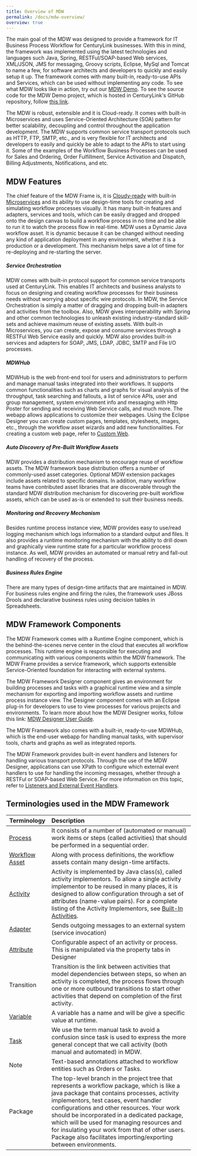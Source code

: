 ```yaml
---
title: Overview of MDW
permalink: /docs/mdw-overview/
overview: true
---
```


The main goal of the MDW was designed to provide a framework for IT Business Process Workflow for CenturyLink businesses. With this in mind, the framework was implemented using the latest technologies and languages such Java, Spring, RESTFul/SOAP-based Web services, XML/JSON, JMS for messaging, Groovy scripts, Eclipse, MySql and Tomcat to name a few, for software architects and developers to quickly and easily setup it up.  The framework comes with many built-in, ready-to-use APIs and Services, which can be used without implementing any code. To see what MDW looks like in action, try out our [MDW Demo](https://github.com/CenturyLinkCloud/mdw-demo). To see the source code for the MDW Demo project, which is hosted in CenturyLink's GitHub repository, follow [this link](https://github.com/CenturyLinkCloud/mdw-demo).

The MDW is robust, extensible and it is Cloud-ready. It comes with built-in Microservices and uses Service-Oriented Architecture (SOA) pattern for better scalability, decoupling and control throughout the application development. The MDW supports common service transport protocols such as HTTP, FTP, SMTP, etc., and is very flexible for IT architects and developers to easily and quickly be able to adapt to the APIs to start using it. Some of the examples of the Workflow Business Processes can be used for Sales and Ordering, Order Fulfillment, Service Activation and Dispatch, Billing Adjustments, Notifications, and etc. 

## MDW Features    
The chief feature of the MDW Frame is, it is [Cloudy-ready](http://centurylinkcloud.github.io/mdw/docs/guides/CloudFoundryCookbook/) with built-in [Microservices](http://centurylinkcloud.github.io/mdw/docs/guides/MicroservicesCookbook/) and its ability to use design-time tools for creating and simulating workflow processes visually. It has many built-in features and adapters, services and tools, which can be easily dragged and dropped onto the design canvas to build a workflow process in no time and be able to run it to watch the process flow in real-time. 
MDW uses a Dynamic Java workflow asset. It is dynamic because it can be changed without needing any kind of application deployment in any environment, whether it is a production or a development. This mechanism helps save a lot of time for re-deploying and re-starting the server.

##### Service Orchestration
MDW comes with built-in protocol support for common service transports used at CenturyLink. This enables IT architects and business analysts to focus on designing and creating workflow processes for their business needs without worrying about specific wire protocols. In MDW, the Service Orchestration is simply a matter of dragging and dropping built-in adapters and activities from the toolbox. Also, MDW gives interoperability with Spring and other common technologies to unleash existing industry-standard skill-sets and achieve maximum reuse of existing assets. With built-in Microservices, you can create, expose and consume services through a RESTFul Web Service easily and quickly. MDW also provides built-in services and adapters for SOAP, JMS, LDAP, JDBC, SMTP and File I/O processes.

##### MDWHub
MDWHub is the web front-end tool for users and administrators to perform and manage manual tasks integrated into their workflows. It supports common functionalities such as charts and graphs for visual analysis of the throughput, task searching and fallouts, a list of service APIs, user and group management, system environment info and messaging with Http Poster for sending and receiving Web Service calls, and much more. The webapp allows applications to customize their webpages. Using the Eclipse Designer you can create custom pages, templates, stylesheets, images, etc., through the workflow asset wizards and add new functionalities. For creating a custom web page, refer to [Custom Web](http://centurylinkcloud.github.io/mdw/docs/help/customWeb.html).

##### Auto Discovery of Pre-Built Workflow Assets
MDW provides a distribution mechanism to encourage reuse of workflow assets. The MDW framework base distribution offers a number of commonly-used asset categories. Optional MDW extension packages include assets related to specific domains. In addition, many workflow teams have contributed asset libraries that are discoverable through the standard MDW distribution mechanism for discovering pre-built workflow assets, which can be used as-is or extended to suit their business needs. 

##### Monitoring and Recovery Mechanism
Besides runtime process instance view, MDW provides easy to use/read logging mechanism which logs information to a standard output and files. It also provides a runtime monitoring mechanism with the ability to drill down and graphically view runtime state for a particular workflow process instance. As well, MDW provides an automated or manual retry and fall-out handling of recovery of the process.

##### Business Rules Engine 
There are many types of design-time artifacts that are maintained in MDW. For business rules engine and firing the rules, the framework uses JBoss Drools and declarative business rules using decision tables in Spreadsheets.


## MDW Framework Components
The MDW Framework comes with a Runtime Engine component, which is the behind-the-scenes nerve center in the cloud that executes all workflow processes.  This runtime engine is responsible for executing and communicating with various components within the MDW framework. The MDW Frame provides a service framework, which supports extensible Service-Oriented foundation for interacting with external systems.

The MDW Framework Designer component gives an environment for building processes and tasks with a graphical runtime view and a simple mechanism for exporting and importing workflow assets and runtime process instance view. The Designer component comes with an Eclipse plug-in for developers to use to view processes for various projects and environments. To learn more about how the MDW Designer works, follow this link: [MDW Designer User Guide](http://centurylinkcloud.github.io/mdw/docs/designer/user-guide/).   

The MDW Framework also comes with a built-in, ready-to-use MDWHub, which is the end-user webapp for handling manual tasks, with supervisor tools, charts and graphs as well as integrated reports.    

The MDW Framework provides built-in event handlers and listeners for handling various transport protocols. Through the use of the MDW Designer, applications can use XPath to configure which external event handlers to use for handling the incoming messages, whether through a RESTFul or SOAP-based Web Service.  For more information on this topic, refer to [Listeners and External Event Handlers](http://centurylinkcloud.github.io/mdw/docs/help/listener.html).


## Terminologies used in the MDW Framework

  Terminology     | Description    |
  ----------------|:---------------|
  [Process](http://centurylinkcloud.github.io/mdw/docs/help/process.html) | It consists of a number of (automated or manual) work items or steps (called activities) that should be performed in a sequential order. 
  [Workflow Asset](http://centurylinkcloud.github.io/mdw/docs/help/workflowAssets.html) | Along with process definitions, the workflow assets contain many design-time artifacts. 
  [Activity](http://centurylinkcloud.github.io/mdw/docs/help/implementor.html) | Activity is implemented by Java class(s), called activity implementors. To allow a single activity implementor to be reused in many places, it is designed to allow configuration through a set of attributes (name-value pairs). For a complete listing of the Activity Implementors, see [Built-In Activities](http://centurylinkcloud.github.io/mdw/docs/development/built-in-activities/).
  [Adapter](http://centurylinkcloud.github.io/mdw/docs/help/AdapterActivityBase.html) | Sends outgoing messages to an external system (service invocation)
  [Attribute](http://centurylinkcloud.github.io/mdw/docs/help/taskAction.html) | Configurable aspect of an activity or process.  This is manipulated via the property tabs in Designer
  Transition |Transition is the link between activities that model dependencies between steps, so when an activity is completed, the process flows through one or more outbound transitions to start other activities that depend on completion of the first activity. 
  [Variable](http://centurylinkcloud.github.io/mdw/docs/help/variable.html) | A variable has a name and will be give a specific value at runtime. 
  [Task](http://centurylinkcloud.github.io/mdw/docs/help/taskAction.html) | We use the term manual task to avoid a confusion since task is used to express the more general concept that we call activity (both manual and automated) in MDW.
  Note | Text-based annotations attached to workflow entities such as Orders or Tasks.  
  Package | The top-level branch in the project tree that represents a workflow package, which is like a java package that contains processes, activity implementors, test cases, event handler configurations and other resources. Your work should be incorporated in a dedicated package, which will be used for managing resources and for insulating your work from that of other users.  Package also facilitates importing/exporting between environments.
  
  
  
  
  
  
  
  
  
  
  
  
  
  
  
  
  
 
